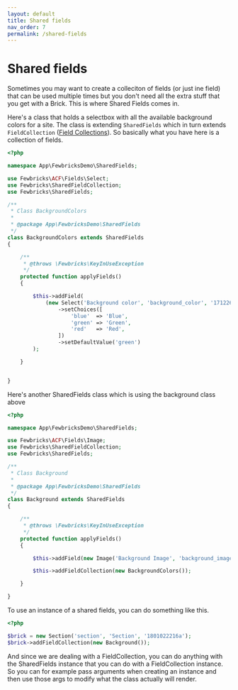 ```yaml
---
layout: default
title: Shared fields
nav_order: 7
permalink: /shared-fields
---
```


# Shared fields

Sometimes you may want to create a colleciton of fields (or just ine field) that can be used multiple times but you don't need all the extra stuff that you get with a Brick. This is where Shared Fields comes in.

Here's a class that holds a selectbox with all the available background colors for a site. The class is extending `SharedFields` which in turn extends `FieldCollection` ([Field Collections](doc:field-collections)). So basically what you have here is a collection of fields.

```php
<?php

namespace App\FewbricksDemo\SharedFields;

use Fewbricks\ACF\Fields\Select;
use Fewbricks\SharedFieldCollection;
use Fewbricks\SharedFields;

/**
 * Class BackgroundColors
 *
 * @package App\FewbricksDemo\SharedFields
 */
class BackgroundColors extends SharedFields
{

    /**
     * @throws \Fewbricks\KeyInUseException
     */
    protected function applyFields()
    {

        $this->addField(
            (new Select('Background color', 'background_color', '1712262153a'))
                ->setChoices([
                    'blue'  => 'Blue',
                    'green' => 'Green',
                    'red'   => 'Red',
                ])
                ->setDefaultValue('green')
        );

    }


}
```

Here's another SharedFields class which is using the background class above

```php
<?php

namespace App\FewbricksDemo\SharedFields;

use Fewbricks\ACF\Fields\Image;
use Fewbricks\SharedFieldCollection;
use Fewbricks\SharedFields;

/**
 * Class Background
 *
 * @package App\FewbricksDemo\SharedFields
 */
class Background extends SharedFields
{

    /**
     * @throws \Fewbricks\KeyInUseException
     */
    protected function applyFields()
    {

        $this->addField(new Image('Background Image', 'background_image', '1712262215a'));

        $this->addFieldCollection(new BackgroundColors());

    }

}
```

To use an instance of a shared fields, you can do something like this.

```php
<?php

$brick = new Section('section', 'Section', '1801022216a');
$brick->addFieldCollection(new Background());
```

And since we are dealing with a FieldCollection, you can do anything with the SharedFields instance that you can do
with a FieldCollection instance. So you can for example pass arguments when creating an instance and then use those
args to modify what the class actually will render.
